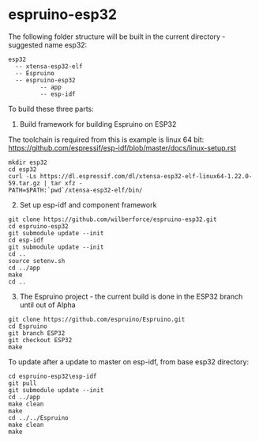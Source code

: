 # espruino-esp32


The following folder structure will be built in the current directory - suggested name esp32:

```
esp32 
  -- xtensa-esp32-elf
  -- Espruino
  -- espruino-esp32
         -- app
         -- esp-idf
```
         
To build these three parts:

1. Build framework for building Espruino on ESP32

The toolchain is required from this is example is linux 64 bit:
https://github.com/espressif/esp-idf/blob/master/docs/linux-setup.rst

```
mkdir esp32
cd esp32
curl -Ls https://dl.espressif.com/dl/xtensa-esp32-elf-linux64-1.22.0-59.tar.gz | tar xfz -
PATH=$PATH:`pwd`/xtensa-esp32-elf/bin/
```

2. Set up esp-idf and component framework
```
git clone https://github.com/wilberforce/espruino-esp32.git
cd espruino-esp32
git submodule update --init
cd esp-idf
git submodule update --init
cd ..
source setenv.sh
cd ../app
make
cd ..
```

3. The Espruino project - the current build is done in the ESP32 branch until out of Alpha
```
git clone https://github.com/espruino/Espruino.git
cd Espruino
git branch ESP32
git checkout ESP32
make
```

To update after a update to master on esp-idf, from base esp32 directory:
```
cd espruino-esp32\esp-idf
git pull
git submodule update --init
cd ../app
make clean
make
cd ../../Espruino
make clean
make
```
